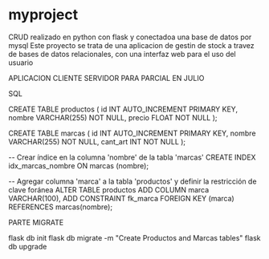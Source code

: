 # myproject

CRUD realizado en python con flask y conectadoa una base de datos por mysql
Este proyecto se trata de una aplicacion de gestin de stock a travez de bases de datos relacionales, con una interfaz web para el uso del usuario



APLICACION CLIENTE SERVIDOR PARA PARCIAL EN JULIO


SQL

CREATE TABLE productos (
    id INT AUTO_INCREMENT PRIMARY KEY,
    nombre VARCHAR(255) NOT NULL,
    precio FLOAT NOT NULL
);


CREATE TABLE marcas (
    id INT AUTO_INCREMENT PRIMARY KEY,
    nombre VARCHAR(255) NOT NULL,
    cant_art INT NOT NULL
);

-- Crear índice en la columna 'nombre' de la tabla 'marcas'
CREATE INDEX idx_marcas_nombre ON marcas (nombre);

-- Agregar columna 'marca' a la tabla 'productos' y definir la restricción de clave foránea
ALTER TABLE productos
ADD COLUMN marca VARCHAR(100),
ADD CONSTRAINT fk_marca
FOREIGN KEY (marca) REFERENCES marcas(nombre);


PARTE MIGRATE

flask db init
flask db migrate -m "Create Productos and Marcas tables"
flask db upgrade
